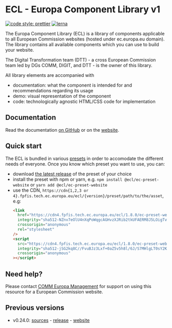 # ECL - Europa Component Library v1

[![code style: prettier](https://img.shields.io/badge/code_style-prettier-ff69b4.svg?style=flat-square)](https://github.com/prettier/prettier)
[![lerna](https://img.shields.io/badge/maintained%20with-lerna-cc00ff.svg)](https://lernajs.io/)

The Europa Component Library (ECL) is a library of components applicable to all European Commission websites (hosted under ec.europa.eu domain). The library contains all available components which you can use to build your website.

The Digital Transformation team (DTT) - a cross European Commission team led by DGs COMM, DIGIT, and DTT - is the owner of this library.

All library elements are accompanied with

- documentation: what the component is intended for and recommendations regarding its usage
- demo: visual representation of the component
- code: technologically agnostic HTML/CSS code for implementation

## Documentation

Read the documentation [on GitHub](docs/README.md) or on the [website](https://ec-europa.github.io/europa-component-library/ec/docs/overview).

## Quick start

The ECL is bundled in various [presets](docs/06-presets.md) in order to accomodate the different needs of everyone. Once you know which preset you want to use, you can:

- download [the latest release](https://github.com/ec-europa/europa-component-library/releases/latest) of the preset of your choice
- install the preset with npm or yarn, e.g. `npm install @ecl/ec-preset-website` or `yarn add @ecl/ec-preset-website`
- use the CDN, `https://cdn{1,2,3 or 4}.fpfis.tech.ec.europa.eu/ecl/{version}/preset/path/to/the/asset`, e.g:
  ```html
  <link
    href="https://cdn4.fpfis.tech.ec.europa.eu/ecl/1.8.0/ec-preset-website/styles/ecl-ec-preset-website.css"
    integrity="sha512-NZnv7eOlU4nXqPoWqgcAGHvzXJRib2tkUFAERM8J5LOigTvMmy09IvT+1hVclbsZTDrc7OAa/RtPK6vsOFJy/w=="
    crossorigin="anonymous"
    rel="stylesheet"
  />
  <script
    src="https://cdn4.fpfis.tech.ec.europa.eu/ecl/1.8.0/ec-preset-website/scripts/ecl-ec-preset-website.js"
    integrity="sha512-jSG2kq8C//FvuBJz3Lxf+0aZ5v5h8l/6J/S7MHlgLT0sY2KxU0gC/Gyf9UBsg2/R/4RpPI0abxAijoh9GejiEg=="
    crossorigin="anonymous"
  ></script>
  ```

## Need help?

Please contact [COMM Europa Management](mailto:Europamanagement@ec.europa.eu) for support on using this resource for a European Commission website.

## Previous versions

- v0.24.0: [sources](https://github.com/ec-europa/europa-component-library/tree/v0) - [release](https://github.com/ec-europa/europa-component-library/releases/tag/v0.24.0) - [website](https://v0--europa-component-library.netlify.com/)

